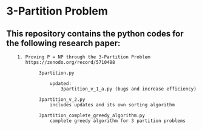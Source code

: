 # 3-Partition Problem

## This repository contains the python codes for the following research paper:

```
    1. Proving P = NP through the 3-Partition Problem
       https://zenodo.org/record/5710488
       
            3partition.py
            
                updated:
                    3partition_v_1_a.py (bugs and increase efficiency)
            
            3partition_v_2.py
                includes updates and its own sorting algorithm
            
            3partition_complete_greedy_algorithm.py
                complete greedy algorithm for 3 partition problems
```
